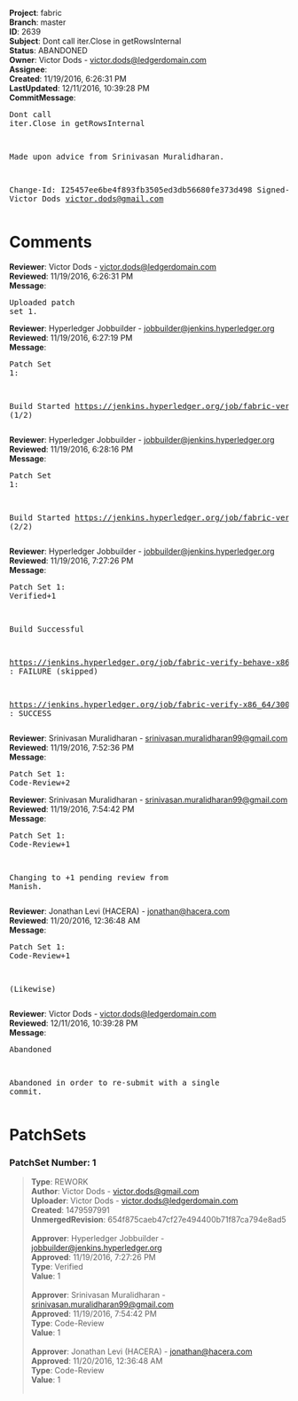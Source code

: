 <strong>Project</strong>: fabric<br><strong>Branch</strong>: master<br><strong>ID</strong>: 2639<br><strong>Subject</strong>: Dont call iter.Close in getRowsInternal<br><strong>Status</strong>: ABANDONED<br><strong>Owner</strong>: Victor Dods - victor.dods@ledgerdomain.com<br><strong>Assignee</strong>:<br><strong>Created</strong>: 11/19/2016, 6:26:31 PM<br><strong>LastUpdated</strong>: 12/11/2016, 10:39:28 PM<br><strong>CommitMessage</strong>:<br><pre>Dont call iter.Close in getRowsInternal

Made upon advice from Srinivasan Muralidharan.

Change-Id: I25457ee6be4f893fb3505ed3db56680fe373d498
Signed-off-by: Victor Dods <victor.dods@gmail.com>
</pre><h1>Comments</h1><strong>Reviewer</strong>: Victor Dods - victor.dods@ledgerdomain.com<br><strong>Reviewed</strong>: 11/19/2016, 6:26:31 PM<br><strong>Message</strong>: <pre>Uploaded patch set 1.</pre><strong>Reviewer</strong>: Hyperledger Jobbuilder - jobbuilder@jenkins.hyperledger.org<br><strong>Reviewed</strong>: 11/19/2016, 6:27:19 PM<br><strong>Message</strong>: <pre>Patch Set 1:

Build Started https://jenkins.hyperledger.org/job/fabric-verify-behave-x86_64/1847/ (1/2)</pre><strong>Reviewer</strong>: Hyperledger Jobbuilder - jobbuilder@jenkins.hyperledger.org<br><strong>Reviewed</strong>: 11/19/2016, 6:28:16 PM<br><strong>Message</strong>: <pre>Patch Set 1:

Build Started https://jenkins.hyperledger.org/job/fabric-verify-x86_64/3009/ (2/2)</pre><strong>Reviewer</strong>: Hyperledger Jobbuilder - jobbuilder@jenkins.hyperledger.org<br><strong>Reviewed</strong>: 11/19/2016, 7:27:26 PM<br><strong>Message</strong>: <pre>Patch Set 1: Verified+1

Build Successful 

https://jenkins.hyperledger.org/job/fabric-verify-behave-x86_64/1847/ : FAILURE (skipped)

https://jenkins.hyperledger.org/job/fabric-verify-x86_64/3009/ : SUCCESS</pre><strong>Reviewer</strong>: Srinivasan Muralidharan - srinivasan.muralidharan99@gmail.com<br><strong>Reviewed</strong>: 11/19/2016, 7:52:36 PM<br><strong>Message</strong>: <pre>Patch Set 1: Code-Review+2</pre><strong>Reviewer</strong>: Srinivasan Muralidharan - srinivasan.muralidharan99@gmail.com<br><strong>Reviewed</strong>: 11/19/2016, 7:54:42 PM<br><strong>Message</strong>: <pre>Patch Set 1: Code-Review+1

Changing to +1 pending review from Manish.</pre><strong>Reviewer</strong>: Jonathan Levi (HACERA) - jonathan@hacera.com<br><strong>Reviewed</strong>: 11/20/2016, 12:36:48 AM<br><strong>Message</strong>: <pre>Patch Set 1: Code-Review+1

(Likewise)</pre><strong>Reviewer</strong>: Victor Dods - victor.dods@ledgerdomain.com<br><strong>Reviewed</strong>: 12/11/2016, 10:39:28 PM<br><strong>Message</strong>: <pre>Abandoned

Abandoned in order to re-submit with a single commit.</pre><h1>PatchSets</h1><h3>PatchSet Number: 1</h3><blockquote><strong>Type</strong>: REWORK<br><strong>Author</strong>: Victor Dods - victor.dods@gmail.com<br><strong>Uploader</strong>: Victor Dods - victor.dods@ledgerdomain.com<br><strong>Created</strong>: 1479597991<br><strong>UnmergedRevision</strong>: 654f875caeb47cf27e494400b71f87ca794e8ad5<br><br><strong>Approver</strong>: Hyperledger Jobbuilder - jobbuilder@jenkins.hyperledger.org<br><strong>Approved</strong>: 11/19/2016, 7:27:26 PM<br><strong>Type</strong>: Verified<br><strong>Value</strong>: 1<br><br><strong>Approver</strong>: Srinivasan Muralidharan - srinivasan.muralidharan99@gmail.com<br><strong>Approved</strong>: 11/19/2016, 7:54:42 PM<br><strong>Type</strong>: Code-Review<br><strong>Value</strong>: 1<br><br><strong>Approver</strong>: Jonathan Levi (HACERA) - jonathan@hacera.com<br><strong>Approved</strong>: 11/20/2016, 12:36:48 AM<br><strong>Type</strong>: Code-Review<br><strong>Value</strong>: 1<br><br></blockquote>